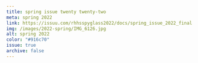 ```yaml
---
title: spring issue twenty twenty-two
meta: spring 2022
link: https://issuu.com/rhhsspyglass2022/docs/spring_issue_2022_final
img: /images/2022-spring/IMG_6126.jpg
alt: spring 2022
color: "#916c70"
issue: true
archive: false
---
```

